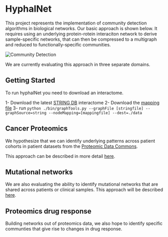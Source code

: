 # HyphalNet

This project represents the implementation of community detection algorithms in biological networks. Our basic approach is shown below. It requires using an underlying protein-rotein interaciton network to derive sample-specific networks, that can then be compressed to a multigraph and reduced to functionally-specific communities.

![Community Detection](/img/community_detection.jpg)

We are currently evaluating this approach in three separate domains.

## Getting Started
To run hyphalNet you need to download an interactome.

1- Download the latest [STRING DB]() interactome
2- Download the [mapping file]()
3- run `python ./bin/graphTools.py --graphFile [stringfile] --graphSource=string --nodeMapping=[mappingfile] --dest=./data`

## Cancer Proteomics
We hypothesize that we can identify underlying patterns across patient cohorts in patient datasets from the [Proteomic Data Commons](https://pdc.cancer.gov/).

This approach can be described in more detail [here](examples/cancerProtFeatures).

## Mutational networks
We are also evaluating the ability to identify mutational networks that are shared across patients or clinical samples. This approach will be described [here](examples/mutationDrugResponse).

## Proteomics drug response
Building networks out of proteomics data, we also hope to identify specific communties that give rise to changes in drug response.
